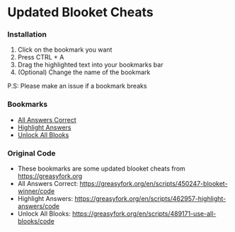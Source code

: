 # Updated Blooket Cheats

### Installation
1. Click on the bookmark you want
2. Press CTRL + A
3. Drag the highlighted text into your bookmarks bar
4. (Optional) Change the name of the bookmark

P.S: Please make an issue if a bookmark breaks

### Bookmarks
- [All Answers Correct](/AllAnswersCorrect.js?raw=true)
- [Highlight Answers](/HighlightAnswers.js?raw=true)
- [Unlock All Blooks](/UnlockAllBlooks.js?raw=true)

### Original Code
- These bookmarks are some updated blooket cheats from https://greasyfork.org
- All Answers Correct: https://greasyfork.org/en/scripts/450247-blooket-winner/code
- Highlight Answers: https://greasyfork.org/en/scripts/462957-highlight-answers/code
- Unlock All Blooks: https://greasyfork.org/en/scripts/489171-use-all-blooks/code
